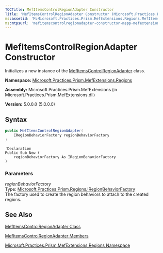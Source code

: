 ```yaml
---
TOCTitle: MefItemsControlRegionAdapter Constructor
Title: 'MefItemsControlRegionAdapter Constructor (Microsoft.Practices.Prism.MefExtensions.Regions)'
ms:assetid: 'M:Microsoft.Practices.Prism.MefExtensions.Regions.MefItemsControlRegionAdapter.\#ctor(Microsoft.Practices.Prism.Regions.IRegionBehaviorFactory)'
ms:mtpsurl: 'mefitemscontrolregionadapter-constructor-mspp-mefextensions-regions.md'
---
```


# MefItemsControlRegionAdapter Constructor

Initializes a new instance of the [MefItemsControlRegionAdapter](/patterns-practices/reference/mefitemscontrolregionadapter-class-mspp-mefextensions-regions) class.

**Namespace:** [Microsoft.Practices.Prism.MefExtensions.Regions](/patterns-practices/reference/mspp-mefextensions-regions-namespace)

**Assembly:** Microsoft.Practices.Prism.MefExtensions (in Microsoft.Practices.Prism.MefExtensions.dll)

**Version:** 5.0.0.0 (5.0.0.0)

## Syntax

```C#
public MefItemsControlRegionAdapter(
	IRegionBehaviorFactory regionBehaviorFactory
)
```
```VB
'Declaration
Public Sub New ( 
	regionBehaviorFactory As IRegionBehaviorFactory
)
```

### Parameters

*regionBehaviorFactory*  
Type: [Microsoft.Practices.Prism.Regions.IRegionBehaviorFactory](/patterns-practices/reference/iregionbehaviorfactory-interface-mspp-regions)   
The factory used to create the region behaviors to attach to the created regions.

## See Also

[MefItemsControlRegionAdapter Class](/patterns-practices/reference/mefitemscontrolregionadapter-class-mspp-mefextensions-regions)

[MefItemsControlRegionAdapter Members](/patterns-practices/reference/mefitemscontrolregionadapter-members-mspp-mefextensions-regions)

[Microsoft.Practices.Prism.MefExtensions.Regions Namespace](/patterns-practices/reference/mspp-mefextensions-regions-namespace)

